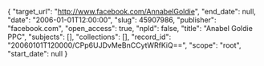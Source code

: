 {
  "target_url": "http://www.facebook.com/AnnabelGoldie", 
  "end_date": null, 
  "date": "2006-01-01T12:00:00", 
  "slug": 45907986, 
  "publisher": "facebook.com", 
  "open_access": true, 
  "npld": false, 
  "title": "Anabel Goldie PPC", 
  "subjects": [], 
  "collections": [], 
  "record_id": "20060101T120000/CPp6UJDvMeBnCCytWRfKiQ==", 
  "scope": "root", 
  "start_date": null
}

